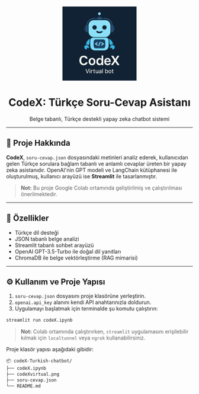 
<p align="center">
  <img src="codeXvirtual.png" alt="CodeX Logo" style="width: 200px;">
</p>

<h1 align="center">CodeX: Türkçe Soru-Cevap Asistanı</h1>

<p align="center">
     Belge tabanlı, Türkçe destekli yapay zeka chatbot sistemi  
</p>

---

## 📌 Proje Hakkında

**CodeX**, `soru-cevap.json` dosyasındaki metinleri analiz ederek, kullanıcıdan gelen Türkçe sorulara bağlam tabanlı ve anlamlı cevaplar üreten bir yapay zeka asistanıdır. OpenAI'nin GPT modeli ve LangChain kütüphanesi ile oluşturulmuş, kullanıcı arayüzü ise **Streamlit** ile tasarlanmıştır.
> **Not:** Bu proje Google Colab ortamında geliştirilmiş ve çalıştırılması önerilmektedir.

---

## 🎯 Özellikler

- Türkçe dil desteği
- JSON tabanlı belge analizi
- Streamlit tabanlı sohbet arayüzü
- OpenAI GPT-3.5-Turbo ile doğal dil yanıtları
- ChromaDB ile belge vektörleştirme (RAG mimarisi)

---

## ⚙️ Kullanım ve Proje Yapısı

1. `soru-cevap.json` dosyasını proje klasörüne yerleştirin.  
2. `openai.api_key` alanını kendi API anahtarınızla doldurun.  
3. Uygulamayı başlatmak için terminalde şu komutu çalıştırın:

```bash
streamlit run codeX.ipynb
```

> **Not:** Colab ortamında çalıştırırken, `streamlit` uygulamasını erişilebilir kılmak için `localtunnel` veya `ngrok` kullanabilirsiniz.

Proje klasör yapısı aşağıdaki gibidir:

```
📦 codeX-Turkish-chatbot/
├── codeX.ipynb
├── codeXvirtual.png
├── soru-cevap.json
└── README.md
```


